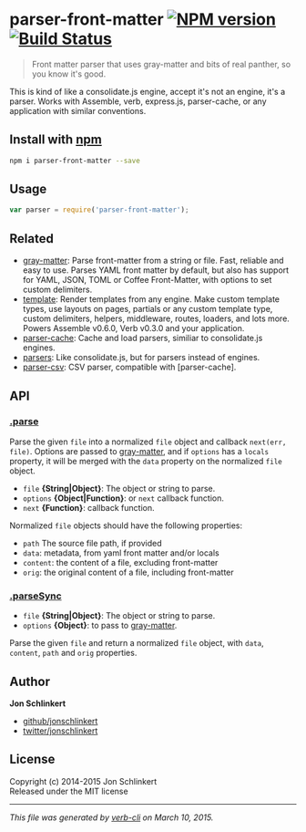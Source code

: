 # parser-front-matter [![NPM version](https://badge.fury.io/js/parser-front-matter.svg)](http://badge.fury.io/js/parser-front-matter)  [![Build Status](https://travis-ci.org/jonschlinkert/parser-front-matter.svg)](https://travis-ci.org/jonschlinkert/parser-front-matter) 

> Front matter parser that uses gray-matter and bits of real panther, so you know it's good.

This is kind of like a consolidate.js engine, accept it's not an engine, it's a parser. Works with Assemble, verb, express.js, parser-cache, or any application with similar conventions.

## Install with [npm](npmjs.org)

```bash
npm i parser-front-matter --save
```

## Usage

```js
var parser = require('parser-front-matter');
```

## Related
* [gray-matter](https://github.com/jonschlinkert/gray-matter): Parse front-matter from a string or file. Fast, reliable and easy to use. Parses YAML front matter by default, but also has support for YAML, JSON, TOML or Coffee Front-Matter, with options to set custom delimiters.
* [template](https://github.com/jonschlinkert/template): Render templates from any engine. Make custom template types, use layouts on pages, partials or any custom template type, custom delimiters, helpers, middleware, routes, loaders, and lots more. Powers Assemble v0.6.0, Verb v0.3.0 and your application.
* [parser-cache](https://github.com/jonschlinkert/parser-cache): Cache and load parsers, similiar to consolidate.js engines.
* [parsers](https://github.com/jonschlinkert/parsers): Like consolidate.js, but for parsers instead of engines.
* [parser-csv](https://github.com/jonschlinkert/parser-csv): CSV parser, compatible with [parser-cache].

## API
### [.parse](./index.js#L34)

Parse the given `file` into a normalized `file` object and callback `next(err, file)`. Options are passed to [gray-matter], and if `options` has a `locals` property, it will be merged with the `data` property on the normalized `file` object.

* `file` **{String|Object}**: The object or string to parse.    
* `options` **{Object|Function}**: or `next` callback function.    
* `next` **{Function}**: callback function.    

Normalized `file` objects should have the following properties:

  - `path` The source file path, if provided
  - `data`: metadata, from yaml front matter and/or locals
  - `content`: the content of a file, excluding front-matter
  - `orig`: the original content of a file, including front-matter

### [.parseSync](./index.js#L68)

* `file` **{String|Object}**: The object or string to parse.    
* `options` **{Object}**: to pass to [gray-matter].    

Parse the given `file` and return a normalized `file` object,
with `data`, `content`, `path` and `orig` properties.

## Author

**Jon Schlinkert**
 
+ [github/jonschlinkert](https://github.com/jonschlinkert)
+ [twitter/jonschlinkert](http://twitter.com/jonschlinkert) 


## License
Copyright (c) 2014-2015 Jon Schlinkert  
Released under the MIT license

***

_This file was generated by [verb-cli](https://github.com/assemble/verb-cli) on March 10, 2015._


[gray-matter]: https://github.com/jonschlinkert/gray-matter "front matter parser"
[globby]: https://github.com/sindresorhus/globby
